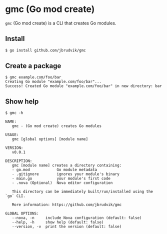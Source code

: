 # gmc (Go mod create)

`gmc` (Go mod create) is a CLI that creates Go modules.

## Install

```sh
$ go install github.com/jbrudvik/gmc
```

## Create a package

```
$ gmc example.com/foo/bar
Creating Go module "example.com/foo/bar"...
Success! Created Go module "example.com/foo/bar" in new directory: bar
```

## Show help

```
$ gmc -h

NAME:
   gmc - (Go mod create) creates Go modules

USAGE:
   gmc [global options] [module name]

VERSION:
   v0.0.1

DESCRIPTION:
   gmc [module name] creates a directory containing:
   - go.mod            Go module metadata
   - .gitignore        ignores your module's binary
   - main.go           your module's first code
   - .nova (Optional)  Nova editor configuration

   This directory can be immediately built/run/installed using the `go` CLI.

   More information: https://github.com/jbrudvik/gmc

GLOBAL OPTIONS:
   --nova, -n     include Nova configuration (default: false)
   --help, -h     show help (default: false)
   --version, -v  print the version (default: false)
```
